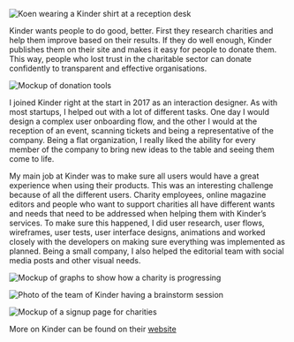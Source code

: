 ![Koen wearing a Kinder shirt at a reception desk](ProjectsImages/Kinder/Kinder-receptionPhoto.jpg)

Kinder wants people to do good, better. First they research charities and help them improve based on their results. If they do well enough, Kinder publishes them on their site and makes it easy for people to donate them. This way, people who lost trust in the charitable sector can donate confidently to transparent and effective organisations.

![Mockup of donation tools](ProjectsImages/Kinder/Kinder-donationTool-mockup.jpg)

I joined Kinder right at the start in 2017 as an interaction designer. As with most startups, I helped out with a lot of different tasks. One day I would design a complex user onboarding flow, and the other I would at the reception of an event, scanning tickets and being a representative of the company. Being a flat organization, I really liked the ability for every member of the company to bring new ideas to the table and seeing them come to life.

My main job at Kinder was to make sure all users would have a great experience when using their products. This was an interesting challenge because of all the different users. Charity employees, online magazine editors and people who want to support charities all have different wants and needs that need to be addressed when helping them with Kinder’s services. To make sure this happened, I did user research, user flows, wireframes, user tests, user interface designs, animations and worked closely with the developers on making sure everything was implemented as planned. Being a small company, I also helped the editorial team with social media posts and other visual needs.

![Mockup of graphs to show how a charity is progressing](ProjectsImages/Kinder/Kinder-results-mockup.png)

![Photo of the team of Kinder having a brainstorm session](ProjectsImages/Kinder/Kinder-brainstormPhoto.jpg)

![Mockup of a signup page for charities](ProjectsImages/Kinder/Kinder-organisations-mockup.jpg)

More on Kinder can be found on their [website](https://kinder.world/)
